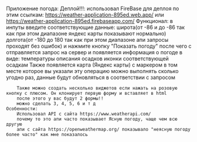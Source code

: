 Приложение погода:
    Деплой!!!:
    использовал FireBase для деплоя
    по этим ссылкам:
    https://weather-application-895ed.web.app/
    или
    https://weather-application-895ed.firebaseapp.com/
    Функционал:
        в инпуты введите соответствующие данные:
            широта(от -86 и до -86 так как при этом диапазоне яндекс карты показывают нормально)
            долгота(от -180 до 180 так как при этом диапазоне апи запросы проходят без ошибок)
        и нажмите кнопку "Показать погоду"
        после чего с отправляется запрос на сервер и появляется информация о погоде в виде:
            температуры
            описания осадков
            иконки соответствующей осадкам
        Также появляется карта (Яндекс карты) с маркером в том месте которое вы указали
        эту операцию можно выполнять сколько угодно раз, данные будут обновляться в соответствии с запросом
        
        Также можно создать несколько виджетов если нажать на розовую кнопку с плюсом. Он клонирует первую форму и вставляет в html
        после этого у вас будут 2 формы!!
        можно сделать 3, 4, 5, 6 и т д
    Особенности:
        Использовал API с сайта https://www.weatherapi.com/
        почему то это апи часто показывает Ясную погоду, чаще чем всю другую
        апи с сайта https://openweathermap.org/ показывало "неясную погоду более часто" как мне показалось